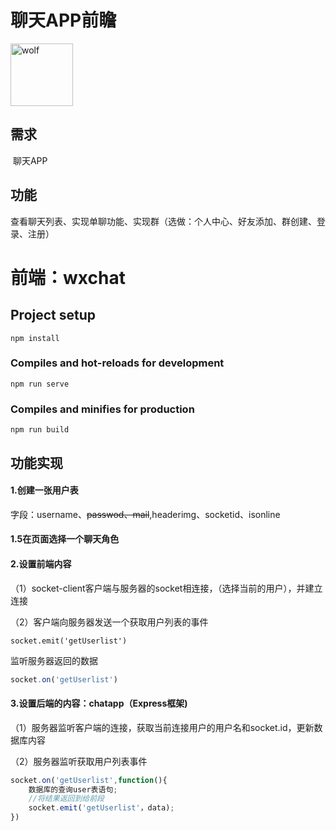 # **聊天APP前瞻**

<img src="C:\Users\lenovo\Desktop\wolf.JPG" alt="wolf" style="height:100px;display:inline" />

## 需求

​	聊天APP

## 功能

​	查看聊天列表、实现单聊功能、实现群（选做：个人中心、好友添加、群创建、登录、注册）

# 前端：wxchat

## Project setup
```
npm install
```

### Compiles and hot-reloads for development
```
npm run serve
```

### Compiles and minifies for production
```
npm run build
```

## 功能实现

#### 1.创建一张用户表

字段：username、~~passwod、mail~~,headerimg、socketid、isonline

#### 1.5在页面选择一个聊天角色



#### 2.设置前端内容

（1）socket-client客户端与服务器的socket相连接，（选择当前的用户），并建立连接

（2）客户端向服务器发送一个获取用户列表的事件

```javascript--
socket.emit('getUserlist')
```

监听服务器返回的数据

```javascript
socket.on('getUserlist')
```

#### 3.设置后端的内容：chatapp（Express框架)

（1）服务器监听客户端的连接，获取当前连接用户的用户名和socket.id，更新数据库内容

（2）服务器监听获取用户列表事件

```javascript
socket.on('getUserlist',function(){
    数据库的查询user表语句;
    //将结果返回到给前段
    socket.emit('getUserlist'，data);
})
```

